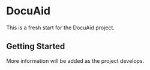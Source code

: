 # DocuAid

This is a fresh start for the DocuAid project.

## Getting Started

More information will be added as the project develops. 